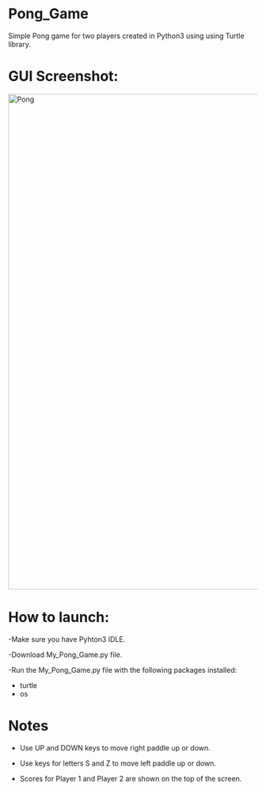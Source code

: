 # Pong_Game

Simple Pong game for two players created in Python3 using using Turtle library. 


# GUI Screenshot:

<img width="999" alt="Pong" src="https://user-images.githubusercontent.com/61244643/101998974-189b4a00-3ca6-11eb-8069-ac23333773a8.png">

# How to launch:

-Make sure you have Pyhton3 IDLE.

-Download My_Pong_Game.py file.

-Run the My_Pong_Game.py file with the following packages installed:

  - turtle
  - os

# Notes

- Use UP and DOWN keys to move right paddle up or down.

- Use keys for letters S and Z to move left paddle up or down.

- Scores for Player 1 and Player 2 are shown on the top of the screen.
